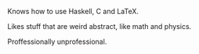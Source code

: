 Knows how to use Haskell, C and LaTeX. 

Likes stuff that are weird abstract, like math and physics.

Proffessionally unprofessional.
<!---
xmamalou/xmamalou is a ✨ special ✨ repository because its `README.md` (this file) appears on your GitHub profile.
You can click the Preview link to take a look at your changes.
--->
